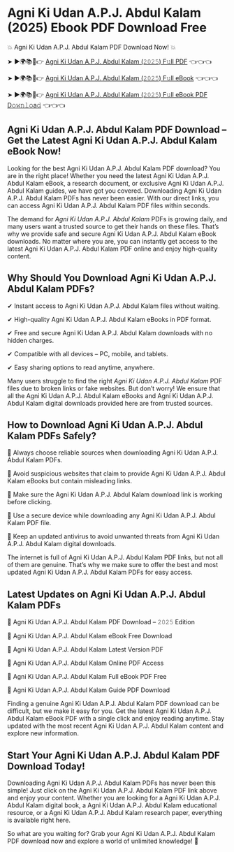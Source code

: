# Agni Ki Udan A.P.J. Abdul Kalam (2025) Ebook PDF Download Free

💥 Agni Ki Udan A.P.J. Abdul Kalam PDF Download Now! 💥

➤ ►🌍📚📱👉 [Agni Ki Udan A.P.J. Abdul Kalam (𝟸𝟶𝟸𝟻) F𝚞ll PDF](https://getpdf.xyz/agni-ki-udan-a.p.j.-abdul-kalam) 👈👈👈


➤ ►🌍📚📱👉 [Agni Ki Udan A.P.J. Abdul Kalam (𝟸𝟶𝟸𝟻) F𝚞ll eBook](https://getpdf.xyz/agni-ki-udan-a.p.j.-abdul-kalam) 👈👈👈


➤ ►🌍📚📱👉 [Agni Ki Udan A.P.J. Abdul Kalam (𝟸𝟶𝟸𝟻) F𝚞ll eBook PDF D𝚘𝚠𝚗𝚕𝚘a𝚍](https://getpdf.xyz/agni-ki-udan-a.p.j.-abdul-kalam) 👈👈👈


## Agni Ki Udan A.P.J. Abdul Kalam PDF Download – Get the Latest Agni Ki Udan A.P.J. Abdul Kalam eBook Now!

Looking for the best Agni Ki Udan A.P.J. Abdul Kalam PDF download? You are in the right place! Whether you need the latest Agni Ki Udan A.P.J. Abdul Kalam eBook, a research document, or exclusive Agni Ki Udan A.P.J. Abdul Kalam guides, we have got you covered. Downloading Agni Ki Udan A.P.J. Abdul Kalam PDFs has never been easier. With our direct links, you can access Agni Ki Udan A.P.J. Abdul Kalam PDF files within seconds.

The demand for *Agni Ki Udan A.P.J. Abdul Kalam* PDFs is growing daily, and many users want a trusted source to get their hands on these files. That’s why we provide safe and secure Agni Ki Udan A.P.J. Abdul Kalam eBook downloads. No matter where you are, you can instantly get access to the latest Agni Ki Udan A.P.J. Abdul Kalam PDF online and enjoy high-quality content.

## Why Should You Download Agni Ki Udan A.P.J. Abdul Kalam PDFs?

✔ Instant access to Agni Ki Udan A.P.J. Abdul Kalam files without waiting.

✔ High-quality Agni Ki Udan A.P.J. Abdul Kalam eBooks in PDF format.

✔ Free and secure Agni Ki Udan A.P.J. Abdul Kalam downloads with no hidden charges.

✔ Compatible with all devices – PC, mobile, and tablets.

✔ Easy sharing options to read anytime, anywhere.

Many users struggle to find the right *Agni Ki Udan A.P.J. Abdul Kalam* PDF files due to broken links or fake websites. But don’t worry! We ensure that all the Agni Ki Udan A.P.J. Abdul Kalam eBooks and Agni Ki Udan A.P.J. Abdul Kalam digital downloads provided here are from trusted sources.

## How to Download Agni Ki Udan A.P.J. Abdul Kalam PDFs Safely?

📌 Always choose reliable sources when downloading Agni Ki Udan A.P.J. Abdul Kalam PDFs.

📌 Avoid suspicious websites that claim to provide Agni Ki Udan A.P.J. Abdul Kalam eBooks but contain misleading links.

📌 Make sure the Agni Ki Udan A.P.J. Abdul Kalam download link is working before clicking.

📌 Use a secure device while downloading any Agni Ki Udan A.P.J. Abdul Kalam PDF file.

📌 Keep an updated antivirus to avoid unwanted threats from Agni Ki Udan A.P.J. Abdul Kalam digital downloads.

The internet is full of Agni Ki Udan A.P.J. Abdul Kalam PDF links, but not all of them are genuine. That’s why we make sure to offer the best and most updated Agni Ki Udan A.P.J. Abdul Kalam PDFs for easy access.

## Latest Updates on Agni Ki Udan A.P.J. Abdul Kalam PDFs

🔹 Agni Ki Udan A.P.J. Abdul Kalam PDF Download – 𝟸𝟶𝟸𝟻 Edition

🔹 Agni Ki Udan A.P.J. Abdul Kalam eBook Free Download

🔹 Agni Ki Udan A.P.J. Abdul Kalam Latest Version PDF

🔹 Agni Ki Udan A.P.J. Abdul Kalam Online PDF Access

🔹 Agni Ki Udan A.P.J. Abdul Kalam Full eBook PDF Free

🔹 Agni Ki Udan A.P.J. Abdul Kalam Guide PDF Download

Finding a genuine Agni Ki Udan A.P.J. Abdul Kalam PDF download can be difficult, but we make it easy for you. Get the latest Agni Ki Udan A.P.J. Abdul Kalam eBook PDF with a single click and enjoy reading anytime. Stay updated with the most recent Agni Ki Udan A.P.J. Abdul Kalam content and explore new information.

## Start Your Agni Ki Udan A.P.J. Abdul Kalam PDF Download Today!

Downloading Agni Ki Udan A.P.J. Abdul Kalam PDFs has never been this simple! Just click on the Agni Ki Udan A.P.J. Abdul Kalam PDF link above and enjoy your content. Whether you are looking for a Agni Ki Udan A.P.J. Abdul Kalam digital book, a Agni Ki Udan A.P.J. Abdul Kalam educational resource, or a Agni Ki Udan A.P.J. Abdul Kalam research paper, everything is available right here.

So what are you waiting for? Grab your Agni Ki Udan A.P.J. Abdul Kalam PDF download now and explore a world of unlimited knowledge! 🚀